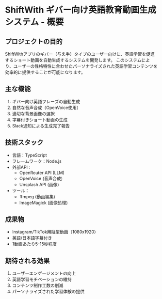 # ShiftWith ギバー向け英語教育動画生成システム - 概要

## プロジェクトの目的
ShiftWithアプリのギバー（与え手）タイプのユーザー向けに、英語学習を促進するショート動画を自動生成するシステムを開発します。
このシステムにより、ユーザーの性格特性に合わせたパーソナライズされた英語学習コンテンツを効率的に提供することが可能になります。

## 主な機能
1. ギバー向け英語フレーズの自動生成
2. 自然な音声合成（OpenVoice使用）
3. 適切な背景画像の選択
4. 字幕付きショート動画の生成
5. Slack通知による生成完了報告

## 技術スタック
- 言語：TypeScript
- フレームワーク：Node.js
- 外部API：
  - OpenRouter API (LLM)
  - OpenVoice (音声合成)
  - Unsplash API (画像)
- ツール：
  - ffmpeg (動画編集)
  - ImageMagick (画像処理)

## 成果物
- Instagram/TikTok用縦型動画（1080x1920）
- 英語/日本語字幕付き
- 1動画あたり5-15秒程度

## 期待される効果
1. ユーザーエンゲージメントの向上
2. 英語学習モチベーションの維持
3. コンテンツ制作工数の削減
4. パーソナライズされた学習体験の提供 